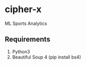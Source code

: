 # cipher-x
ML Sports Analytics

## Requirements
1) Python3    
2) Beautiful Soup 4 (pip install bs4)

